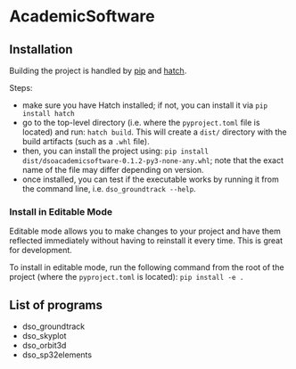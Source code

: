 # AcademicSoftware

## Installation

Building the project is handled by [pip](https://packaging.python.org/en/latest/guides/installing-using-linux-tools/) and 
[hatch](https://hatch.pypa.io/latest/). 

Steps:

*  make sure you have Hatch installed; if not, you can install it via `pip install hatch`
*  go to the top-level directory (i.e. where the `pyproject.toml` file is located) and run: `hatch build`. This will create a `dist/` directory with the build artifacts (such as a `.whl` file). 
*  then, you can install the project using: `pip install dist/dsoacademicsoftware-0.1.2-py3-none-any.whl`; note that the exact name of the file may differ depending on version.
*  once installed, you can test if the executable works by running it from the command line, i.e. `dso_groundtrack --help`.

### Install in Editable Mode

Editable mode allows you to make changes to your project and have them reflected 
immediately without having to reinstall it every time. This is great for development.

To install in editable mode, run the following command from the root of the 
project (where the `pyproject.toml` is located): `pip install -e .`

## List of programs

* dso_groundtrack
* dso_skyplot
* dso_orbit3d
* dso_sp32elements
